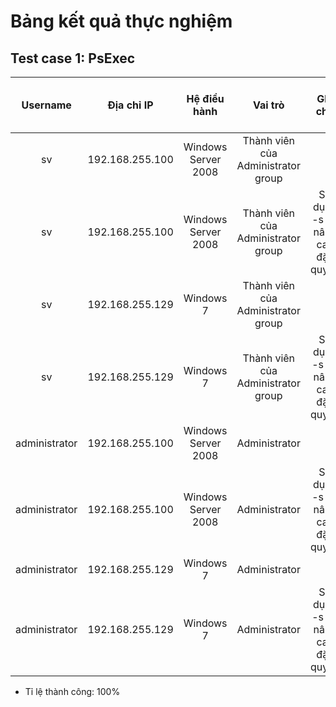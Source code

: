 # Bảng kết quả thực nghiệm

## Test case 1: PsExec
| Username | Địa chỉ IP | Hệ điều hành | Vai trò | Ghi chú | Số lần thực hiện | Số lần thành công |
|:-------:|:------:|:------:|:------:|:------:|:------:|:-------:|
| sv | 192.168.255.100 | Windows Server 2008 | Thành viên của Administrator group |  | 3 | 3 |
| sv | 192.168.255.100 | Windows Server 2008 | Thành viên của Administrator group | Sử dụng -s để nâng cao đặc quyền | 3 | 3 |
| sv | 192.168.255.129 | Windows 7 | Thành viên của Administrator group |  | 3 | 3 |
| sv | 192.168.255.129 | Windows 7 | Thành viên của Administrator group | Sử dụng -s để nâng cao đặc quyền | 3 | 3 |
| administrator | 192.168.255.100 | Windows Server 2008 | Administrator |  | 3 | 3 |
| administrator | 192.168.255.100 | Windows Server 2008 | Administrator | Sử dụng -s để nâng cao đặc quyền | 3 | 3 |
| administrator | 192.168.255.129 | Windows 7 | Administrator |  | 3 | 3 |
| administrator | 192.168.255.129 | Windows 7 | Administrator | Sử dụng -s để nâng cao đặc quyền | 3 | 3 |
* Tỉ lệ thành công: 100%

